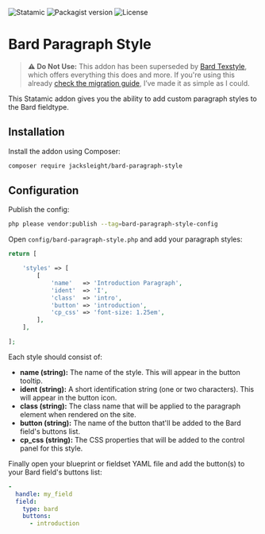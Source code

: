<!-- statamic:hide -->

![Statamic](https://flat.badgen.net/badge/Statamic/3.1.14+/FF269E)
![Packagist version](https://flat.badgen.net/packagist/v/jacksleight/bard-paragraph-style)
![License](https://flat.badgen.net/github/license/jacksleight/bard-paragraph-style)

# Bard Paragraph Style 

<!-- /statamic:hide -->

> **⚠️ Do Not Use:** This addon has been superseded by [Bard Texstyle](https://statamic.com/addons/jacksleight/bard-texstyle), which offers everything this does and more. If you're using this already [check the migration guide](https://github.com/jacksleight/statamic-bard-texstyle/blob/main/MIGRATION.md), I’ve made it as simple as I could.

This Statamic addon gives you the ability to add custom paragraph styles to the Bard fieldtype.

## Installation

Install the addon using Composer:

```bash
composer require jacksleight/bard-paragraph-style
```

## Configuration

Publish the config:

```bash
php please vendor:publish --tag=bard-paragraph-style-config
```

Open `config/bard-paragraph-style.php` and add your paragraph styles:


```php
return [

    'styles' => [
        [
            'name'   => 'Introduction Paragraph',
            'ident'  => 'I',
            'class'  => 'intro',
            'button' => 'introduction',
            'cp_css' => 'font-size: 1.25em',
        ],
    ],

];
```

Each style should consist of:

* **name (string):** The name of the style. This will appear in the button tooltip.
* **ident (string):** A short identification string (one or two characters). This will appear in the button icon.
* **class (string):** The class name that will be applied to the paragraph element when rendered on the site.
* **button (string):** The name of the button that'll be added to the Bard field's buttons list.
* **cp_css (string):** The CSS properties that will be added to the control panel for this style.

Finally open your blueprint or fieldset YAML file and add the button(s) to your Bard field's buttons list: 

```yaml
-
  handle: my_field
  field:
    type: bard
    buttons:
      - introduction
```
